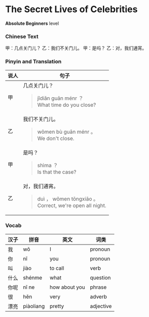 # The Secret Lives of Celebrities
**Absolute Beginners** level
### Chinese Text
甲：几点关门儿？
乙：我们不关门儿。
甲：是吗？
乙：对，我们通宵。

### Pinyin and Translation
|说人|句子|
|----|----|
|甲|几点关门儿？<blockquote>jǐdiǎn guān ménr ？<br />What time do you close?</blockquote>|
|乙|我们不关门儿。<blockquote>wǒmen bù guān ménr 。<br />We don't close.</blockquote>|
|甲|是吗？<blockquote>shìma ？<br />Is that the case?</blockquote>|
|乙|对，我们通宵。<blockquote>duì ， wǒmen tōngxiāo 。<br />Correct, we're open all night.</blockquote>|
### Vocab
|汉子|拼音|英文|词类|
|----|----|----|----|
|我|wǒ|I|pronoun|
|你|nǐ|you|pronoun|
|叫|jiào|to call|verb|
|什么|shénme|what|question|
|你呢|nǐ ne|how about you|phrase|
|很|hěn|very|adverb|
|漂亮|piàoliang|pretty|adjective|